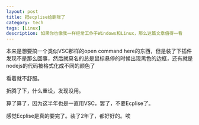 ```yaml
---
layout: post
title: 把ecplise给删除了
category: tech
tags: [Linux]
description: 如果你也像我一样经常工作于Windows和Linux，那么这篇文章值得一看
---
```




本来是想要搞一个类似VSC那样的open command here的东西，但是装了下插件发现不是那么回事，然后就莫名的总是鼠标悬停的时候出现黑色的边框，还有就是nodejs的代码被格式化成不同的颜色了

看着就不舒服。

折腾了下，什么重设，发现没用。

算了算了，因为这半年也是一直用VSC，罢了，不要Ecplise了。

感觉Ecplise是真的要完了。装了2年了，都好好的。唉